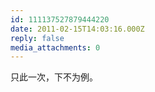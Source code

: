 ```yaml
---
id: 111137527879444220
date: 2011-02-15T14:03:16.000Z
reply: false
media_attachments: 0
---
```


只此一次，下不为例。

